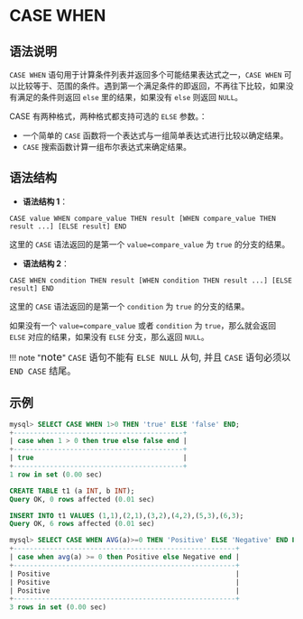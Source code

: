 # **CASE WHEN**

## **语法说明**

`CASE WHEN` 语句用于计算条件列表并返回多个可能结果表达式之一，`CASE WHEN` 可以比较等于、范围的条件。遇到第一个满足条件的即返回，不再往下比较，如果没有满足的条件则返回 `else` 里的结果，如果没有 `else` 则返回 `NULL`。

CASE 有两种格式，两种格式都支持可选的 `ELSE` 参数。：

- 一个简单的 `CASE` 函数将一个表达式与一组简单表达式进行比较以确定结果。
- `CASE` 搜索函数计算一组布尔表达式来确定结果。

## **语法结构**

- **语法结构 1**：

```
CASE value WHEN compare_value THEN result [WHEN compare_value THEN result ...] [ELSE result] END
```

这里的 `CASE` 语法返回的是第一个 `value=compare_value` 为 `true` 的分支的结果。

- **语法结构 2**：

```
CASE WHEN condition THEN result [WHEN condition THEN result ...] [ELSE result] END
```

这里的 `CASE` 语法返回的是第一个 `condition` 为 `true` 的分支的结果。

如果没有一个 `value=compare_value` 或者 `condition` 为 `true`，那么就会返回 `ELSE` 对应的结果，如果没有 `ELSE` 分支，那么返回 `NULL`。

!!! note "<font size=4>note</font>"
    <font size=3>`CASE` 语句不能有 `ELSE NULL` 从句, 并且 `CASE` 语句必须以 `END CASE` 结尾。
</font>

## **示例**

```sql
mysql> SELECT CASE WHEN 1>0 THEN 'true' ELSE 'false' END;
+------------------------------------------+
| case when 1 > 0 then true else false end |
+------------------------------------------+
| true                                     |
+------------------------------------------+
1 row in set (0.00 sec)
```

```sql
CREATE TABLE t1 (a INT, b INT);
Query OK, 0 rows affected (0.01 sec)

INSERT INTO t1 VALUES (1,1),(2,1),(3,2),(4,2),(5,3),(6,3);
Query OK, 6 rows affected (0.01 sec)

mysql> SELECT CASE WHEN AVG(a)>=0 THEN 'Positive' ELSE 'Negative' END FROM t1 GROUP BY b;
+-------------------------------------------------------+
| case when avg(a) >= 0 then Positive else Negative end |
+-------------------------------------------------------+
| Positive                                              |
| Positive                                              |
| Positive                                              |
+-------------------------------------------------------+
3 rows in set (0.00 sec)
```
